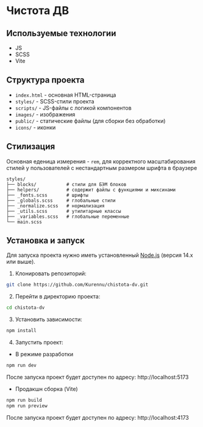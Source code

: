# Чистота ДВ

## Используемые технологии
- JS
- SCSS
- Vite

## Структура проекта
- `index.html` - основная HTML-страница
- `styles/` - SCSS-стили проекта
- `scripts/` - JS-файлы с логикой компонентов
- `images/` - изображения
- `public/` - статические файлы (для сборки без обработки)
- `icons/` - иконки

## Стилизация
Основная еденица измерения - `rem`, для корректного масштабирования стилей у пользователей с нестандартным  размером шрифта в браузере

```
styles/
├── blocks/           # стили для БЭМ блоков
├── helpers/          # содержит файлы с функциями и миксинами
├── _fonts.scss       # шрифты
├── _globals.scss     # глобальные стили
├── _normalize.scss   # нормализация
├── _utils.scss       # утилитарные классы
├── _variables.scss   # глобальные переменные
└── main.scss
```

## Установка и запуск
Для запуска проекта нужно иметь установленный [Node.js](https://nodejs.org/) (версия 14.x или выше).

1. Клонировать репозиторий:
```bash
git clone https://github.com/Kurennu/chistota-dv.git
```

2. Перейти в директорию проекта:
```bash
cd chistota-dv
```

3. Установить зависимости:
```bash
npm install
```

4. Запустить проект:
- В режиме разработки
```bash
npm run dev
```
После запуска проект будет доступен по адресу: http://localhost:5173

- Продакшн сборка (Vite)
```bash
npm run build
npm run preview
```
После запуска проект будет доступен по адресу: http://localhost:4173